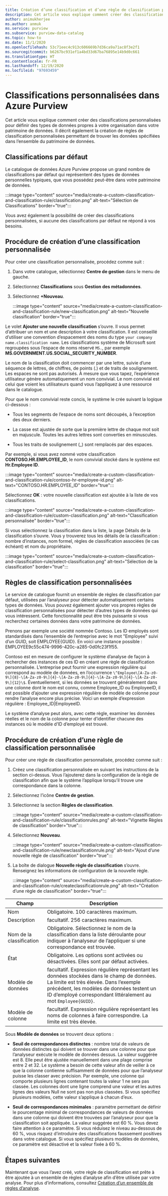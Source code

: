 ```yaml
---
title: Création d’une classification et d’une règle de classification personnalisées (préversion)
description: Cet article vous explique comment créer des classifications personnalisées pour définir des types de données propres à votre organisation dans votre patrimoine de données. Il décrit également la création de règles de classification personnalisées permettant de trouver les données spécifiées dans l’ensemble du patrimoine de données.
author: animukherjee
ms.author: anmuk
ms.service: purview
ms.subservice: purview-data-catalog
ms.topic: how-to
ms.date: 11/1/2020
ms.openlocfilehash: 53c71eec4c913c606669b7d36ca9a71ac8f3e2f1
ms.sourcegitcommit: b6267bc931ef1a4bd33d67ba76895e14b9d0c661
ms.translationtype: HT
ms.contentlocale: fr-FR
ms.lasthandoff: 12/19/2020
ms.locfileid: "97693459"
---
```

# <a name="custom-classifications-in-azure-purview"></a>Classifications personnalisées dans Azure Purview 

Cet article vous explique comment créer des classifications personnalisées pour définir des types de données propres à votre organisation dans votre patrimoine de données. Il décrit également la création de règles de classification personnalisées permettant de trouver les données spécifiées dans l’ensemble du patrimoine de données.

## <a name="default-classifications"></a>Classifications par défaut

Le catalogue de données Azure Purview propose un grand nombre de classifications par défaut qui représentent des types de données personnelles typiques, que vous possédez peut-être dans votre patrimoine de données.

:::image type="content" source="media/create-a-custom-classification-and-classification-rule/classification.png" alt-text="Sélection de Classifications" border="true":::

Vous avez également la possibilité de créer des classifications personnalisées, si aucune des classifications par défaut ne répond à vos besoins.

## <a name="steps-to-create-a-custom-classification"></a>Procédure de création d’une classification personnalisée

Pour créer une classification personnalisée, procédez comme suit :

1. Dans votre catalogue, sélectionnez **Centre de gestion** dans le menu de gauche.

2. Sélectionnez **Classifications** sous **Gestion des métadonnées**.

3. Sélectionnez **+Nouveau**.

    :::image type="content" source="media/create-a-custom-classification-and-classification-rule/new-classification.png" alt-text="Nouvelle classification" border="true":::

Le volet **Ajouter une nouvelle classification** s’ouvre. Il vous permet d’attribuer un nom et une description à votre classification. Il est conseillé d’utiliser une convention d’espacement des noms du type `your company name.classification name`.
Les classifications système de Microsoft sont regroupées sous l’espace de noms réservé `MS.`, par exemple **MS.GOVERNMENT.US.SOCIAL\_SECURITY\_NUMBER**.

Le nom de la classification doit commencer par une lettre, suivie d’une séquence de lettres, de chiffres, de points (.) et de traits de soulignement.
Les espaces ne sont pas autorisés. À mesure que vous tapez, l’expérience utilisateur génère automatiquement un nom convivial. Le nom convivial est celui que voient les utilisateurs quand vous l’appliquez à une ressource dans le catalogue.

Pour que le nom convivial reste concis, le système le crée suivant la logique ci-dessous :

- Tous les segments de l’espace de noms sont découpés, à l’exception des deux derniers.

- La casse est ajustée de sorte que la première lettre de chaque mot soit en majuscule. Toutes les autres lettres sont converties en minuscules.

- Tous les traits de soulignement (\_) sont remplacés par des espaces.

Par exemple, si vous avez nommé votre classification **CONTOSO.HR.EMPLOYEE\_ID**, le nom convivial stocké dans le système est **Hr.Employee ID**.

:::image type="content" source="media/create-a-custom-classification-and-classification-rule/contoso-hr-employee-id.png" alt-text="CONTOSO.HR.EMPLOYEE_ID" border="true":::

Sélectionnez **OK** : votre nouvelle classification est ajoutée à la liste de vos classifications.

:::image type="content" source="media/create-a-custom-classification-and-classification-rule/custom-classification.png" alt-text="Classification personnalisée" border="true":::

Si vous sélectionnez la classification dans la liste, la page Détails de la classification s’ouvre. Vous y trouverez tous les détails de la classification :
nombre d’instances, nom formel, règles de classification associées (le cas échéant) et nom du propriétaire.

:::image type="content" source="media/create-a-custom-classification-and-classification-rule/select-classification.png" alt-text="Sélection de la classification" border="true":::

## <a name="custom-classification-rules"></a>Règles de classification personnalisées

Le service de catalogue fournit un ensemble de règles de classification par défaut, utilisées par l’analyseur pour détecter automatiquement certains types de données. Vous pouvez également ajouter vos propres règles de classification personnalisées pour détecter d’autres types de données qui vous intéressent. Cette fonctionnalité peut être très puissante si vous recherchez certaines données dans votre patrimoine de données.

Prenons par exemple une société nommée Contoso. Les ID employés sont standardisés dans l’ensemble de l’entreprise avec le mot \"Employee\" suivi d’un GUID, soit EMPLOYEE{GUID}. En voici une instance possible : EMPLOYEE9c55c474-9996-420c-a285-0d0fc23f1f55.

Contoso est en mesure de configurer le système d’analyse de façon à rechercher des instances de ces ID en créant une règle de classification personnalisée. L’entreprise peut fournir une expression régulière qui correspond au modèle de données, en l’occurrence `\^Employee\[A-Za-z0-9\]{8}-\[A-Za-z0-9\]{4}-\[A-Za-z0-9\]{4}-\[A-Za-z0-9\]{4}-\[A-Za-z0-9\]{12}\$`. Éventuellement, si les données se trouvent généralement dans une colonne dont le nom est connu, comme Employee\_ID ou EmployeeID, il est possible d’ajouter une expression régulière de modèle de colonne pour rendre l’analyse encore plus précise. Voici un exemple d’expression régulière : Employee\_ID\|EmployeeID.

Le système d’analyse peut alors, avec cette règle, examiner les données réelles et le nom de la colonne pour tenter d’identifier chacune des instances où le modèle d’ID d’employé est trouvé.

## <a name="steps-to-create-a-custom-classification-rule"></a>Procédure de création d’une règle de classification personnalisée

Pour créer une règle de classification personnalisée, procédez comme suit :

1. Créez une classification personnalisée en suivant les instructions de la section ci-dessus. Vous l’ajouterez dans la configuration de la règle de classification afin que le système l’applique lorsqu’il trouve une correspondance dans la colonne.

2. Sélectionnez l’icône **Centre de gestion**.

3. Sélectionnez la section **Règles de classification**.

    :::image type="content" source="media/create-a-custom-classification-and-classification-rule/classificationrules.png" alt-text="Vignette Règles de classification" border="true":::

4. Sélectionnez **Nouveau**.

    :::image type="content" source="media/create-a-custom-classification-and-classification-rule/newclassificationrule.png" alt-text="Ajout d’une nouvelle règle de classification" border="true":::

5. La boîte de dialogue **Nouvelle règle de classification** s’ouvre. Renseignez les informations de configuration de la nouvelle règle.

    :::image type="content" source="media/create-a-custom-classification-and-classification-rule/createclassificationrule.png" alt-text="Création d’une règle de classification" border="true":::

|Champ     |Description  |
|---------|---------|
|Nom   |    Obligatoire. 100 caractères maximum.    |
|Description      |facultatif. 256 caractères maximum.    |
|Nom de la classification    | Obligatoire. Sélectionnez le nom de la classification dans la liste déroulante pour indiquer à l’analyseur de l’appliquer si une correspondance est trouvée.        |
|État   |  Obligatoire. Les options sont activées ou désactivées. Elles sont par défaut activées.    |
|Modèle de données    |facultatif. Expression régulière représentant les données stockées dans le champ de données. La limite est très élevée. Dans l’exemple précédent, les modèles de données testent un ID d’employé correspondant littéralement au mot `Employee{GUID}`.  |
|Modèle de colonne    |facultatif. Expression régulière représentant les noms de colonnes à faire correspondre. La limite est très élevée.          |

Sous **Modèle de données** se trouvent deux options :

- **Seuil de correspondances distinctes** : nombre total de valeurs de données distinctes qui doivent se trouver dans une colonne pour que l’analyseur exécute le modèle de données dessus. La valeur suggérée est 8. Elle peut être ajustée manuellement dans une plage comprise entre 2 et 32. Le système a besoin de cette valeur afin de veiller à ce que la colonne contienne suffisamment de données pour que l’analyseur puisse les classer avec précision. Par exemple, une colonne qui comporte plusieurs lignes contenant toutes la valeur 1 ne sera pas classée. Les colonnes dont une ligne comprend une valeur et les autres lignes des valeurs Null ne sont pas non plus classées. Si vous spécifiez plusieurs modèles, cette valeur s’applique à chacun d’eux.

- **Seuil de correspondances minimales** : paramètre permettant de définir le pourcentage minimal de correspondances de valeurs de données dans une colonne qui doivent être trouvées par l’analyseur pour que la classification soit appliquée. La valeur suggérée est 60 %. Vous devez faire attention à ce paramètre. Si vous réduisez le niveau au-dessous de 60 %, vous risquez d’introduire des classifications faussement positives dans votre catalogue. Si vous spécifiez plusieurs modèles de données, ce paramètre est désactivé et la valeur fixée à 60 %.

## <a name="next-steps"></a>Étapes suivantes

Maintenant que vous l’avez créé, votre règle de classification est prête à être ajoutée à un ensemble de règles d’analyse afin d’être utilisée par votre analyse. Pour plus d’informations, consultez [Création d’un ensemble de règles d’analyse](create-a-scan-rule-set.md).
